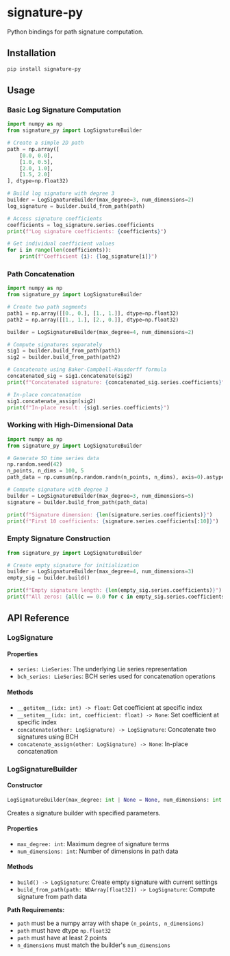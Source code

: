 # signature-py

Python bindings for path signature computation.

## Installation

```bash
pip install signature-py
```

## Usage

### Basic Log Signature Computation

```python
import numpy as np
from signature_py import LogSignatureBuilder

# Create a simple 2D path
path = np.array([
    [0.0, 0.0],
    [1.0, 0.5],
    [2.0, 1.0],
    [1.5, 2.0]
], dtype=np.float32)

# Build log signature with degree 3
builder = LogSignatureBuilder(max_degree=3, num_dimensions=2)
log_signature = builder.build_from_path(path)

# Access signature coefficients
coefficients = log_signature.series.coefficients
print(f"Log signature coefficients: {coefficients}")

# Get individual coefficient values
for i in range(len(coefficients)):
    print(f"Coefficient {i}: {log_signature[i]}")
```

### Path Concatenation

```python
import numpy as np
from signature_py import LogSignatureBuilder

# Create two path segments
path1 = np.array([[0., 0.], [1., 1.]], dtype=np.float32)
path2 = np.array([[1., 1.], [2., 0.]], dtype=np.float32) 

builder = LogSignatureBuilder(max_degree=4, num_dimensions=2)

# Compute signatures separately
sig1 = builder.build_from_path(path1)
sig2 = builder.build_from_path(path2)

# Concatenate using Baker-Campbell-Hausdorff formula
concatenated_sig = sig1.concatenate(sig2)
print(f"Concatenated signature: {concatenated_sig.series.coefficients}")

# In-place concatenation
sig1.concatenate_assign(sig2)
print(f"In-place result: {sig1.series.coefficients}")
```

### Working with High-Dimensional Data

```python
import numpy as np
from signature_py import LogSignatureBuilder

# Generate 5D time series data
np.random.seed(42)
n_points, n_dims = 100, 5
path_data = np.cumsum(np.random.randn(n_points, n_dims), axis=0).astype(np.float32)

# Compute signature with degree 3
builder = LogSignatureBuilder(max_degree=3, num_dimensions=5)
signature = builder.build_from_path(path_data)

print(f"Signature dimension: {len(signature.series.coefficients)}")
print(f"First 10 coefficients: {signature.series.coefficients[:10]}")
```

### Empty Signature Construction

```python
from signature_py import LogSignatureBuilder

# Create empty signature for initialization
builder = LogSignatureBuilder(max_degree=4, num_dimensions=3)
empty_sig = builder.build()

print(f"Empty signature length: {len(empty_sig.series.coefficients)}")
print(f"All zeros: {all(c == 0.0 for c in empty_sig.series.coefficients)}")
```

## API Reference

### LogSignature

#### Properties

- `series: LieSeries`: The underlying Lie series representation
- `bch_series: LieSeries`: BCH series used for concatenation operations

#### Methods

- `__getitem__(idx: int) -> float`: Get coefficient at specific index
- `__setitem__(idx: int, coefficient: float) -> None`: Set coefficient at specific index
- `concatenate(other: LogSignature) -> LogSignature`: Concatenate two signatures using BCH
- `concatenate_assign(other: LogSignature) -> None`: In-place concatenation

### LogSignatureBuilder

#### Constructor

```python
LogSignatureBuilder(max_degree: int | None = None, num_dimensions: int | None = None)
```

Creates a signature builder with specified parameters.

#### Properties

- `max_degree: int`: Maximum degree of signature terms
- `num_dimensions: int`: Number of dimensions in path data

#### Methods

- `build() -> LogSignature`: Create empty signature with current settings
- `build_from_path(path: NDArray[float32]) -> LogSignature`: Compute signature from path data

**Path Requirements:**
- `path` must be a numpy array with shape `(n_points, n_dimensions)`
- `path` must have dtype `np.float32`
- `path` must have at least 2 points
- `n_dimensions` must match the builder's `num_dimensions`